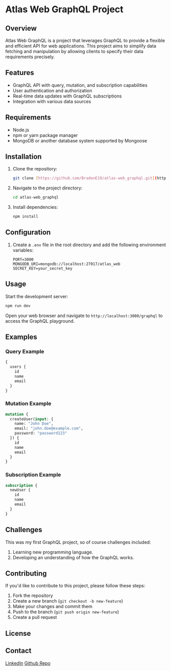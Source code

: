 # Atlas Web GraphQL Project

## Overview

Atlas Web GraphQL is a project that leverages GraphQL to provide a flexible and efficient API for web applications. This project aims to simplify data fetching and manipulation by allowing clients to specify their data requirements precisely.

## Features

- GraphQL API with query, mutation, and subscription capabilities
- User authentication and authorization
- Real-time data updates with GraphQL subscriptions
- Integration with various data sources

## Requirements

- Node.js
- npm or yarn package manager
- MongoDB or another database system supported by Mongoose

## Installation

1. Clone the repository:
    ```bash
    git clone [https://github.com/BradenE19/atlas-web_graphql.git](https://github.com/BradenE19/atlas-web_graphql.git)
    ```

2. Navigate to the project directory:
    ```bash
    cd atlas-web_graphql
    ```

3. Install dependencies:
    ```bash
    npm install
    ```

## Configuration

1. Create a `.env` file in the root directory and add the following environment variables:
    ```
    PORT=3000
    MONGODB_URI=mongodb://localhost:27017/atlas_web
    SECRET_KEY=your_secret_key
    ```

## Usage

Start the development server:

```bash
npm run dev
```

Open your web browser and navigate to `http://localhost:3000/graphql` to access the GraphQL playground.

## Examples

### Query Example

```graphql
{
  users {
    id
    name
    email
  }
}
```

### Mutation Example

```graphql
mutation {
  createUser(input: {
    name: "John Doe",
    email: "john.doe@example.com",
    password: "password123"
  }) {
    id
    name
    email
  }
}
```

### Subscription Example

```graphql
subscription {
  newUser {
    id
    name
    email
  }
}
```

## Challenges

This was my first GraphQL project, so of course challenges included:

1. Learning new programming language.
2. Developing an understanding of how the GraphQL works.

## Contributing

If you'd like to contribute to this project, please follow these steps:

1. Fork the repository
2. Create a new branch (`git checkout -b new-feature`)
3. Make your changes and commit them
4. Push to the branch (`git push origin new-feature`)
5. Create a pull request


## License



## Contact
[LinkedIn](https://www.linkedin.com/in/braden-earnest/)
[Github Repo](https://github.com/BradenE19/holbertonschool-printf)
